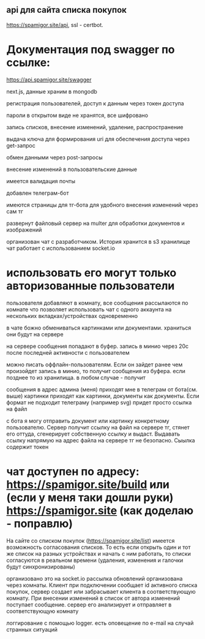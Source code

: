 ## api для сайта списка покупок

https://spamigor.site/api, ssl - certbot.

# Документация под swagger по ссылке:
https://api.spamigor.site/swagger

next.js, данные храним в mongodb

регистрация пользователей, доступ к данным через токен доступа

пароли в открытом виде не хранятся, все шифровано

запись списков, внесение изменений, удаление, распространение

выдача ключа для формирования uri для обеспечения доступа через get-запрос

обмен данными через post-запросы

внесение изменений в пользовательские данные

имеется валидация почты

добавлен телеграм-бот

имеются страницы для тг-бота для удобного внесения изменений через сам тг

развернут файловый сервер на multer для обработки документов и изображений

организован чат с разработчиком. История хранится в s3 хранилище чат работает с использованием socket.io
# использовать его могут только авторизованные пользователи 
пользователя добавляют в комнату, все сообщения рассылаются по комнате что позволяет использовать чат с одного аккаунта на нескольких вкладках/устройствах одновременно

в чате божно обмениваться картинками или документами. храниться они будут на сервере

на сервере сообщения попадают в буфер. запись в минио через 20с после последней активности с пользователем

можно писать оффлайн-пользователям. Если он зайдет ранее чем произойдет запись в минио, то получит сообщения из буфера. если позднее то из хранилища. в любом случае - получит

сообщения в адрес админа (меня) приходят мне в телеграм от бота(см. выше) картинки приходят как картинки, документы как документы. Если формат не подходит телеграму (например svg) придет просто ссылка на файл

с бота я могу отправить документ или картинку конкретному пользователю. Сервер получит ссылку на файл на сервере тг, стянет его оттуда, сгенерирует собственную ссылку и выдаст. Выдавать ссылку напрямую на адрес файла на сервере тг не безопасно. Сыылка содержит токен

# чат доступен по адресу: https://spamigor.site/build или (если у меня таки дошли руки) https://spamigor.site (как доделаю - поправлю)

На сайте со списком покупок (https://spamigor.site/list) имеется возможность согласования списков. То есть если открыть один и тот же список на разных устройствах и начать с ним работать, то списки согласуются в реальном времени (удаления, изменения и галочки будут синхронизированы)

организовано это на socket.io
рассылка обновлений организована через комнаты. Клиент при подключении сообщает id активного списка покупок, сервер создает или забрасывает клиента в соответствующую комнату. При внесении изменений в список от автора изменений поступает сообщение. сервер его анализирует и отправляет в соответствующую комнату

логгирование с помощью logger. есть оповещение по e-mail на случай странных ситуаций

